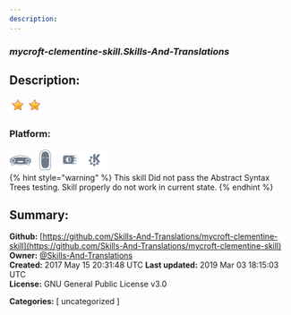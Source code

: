 ```yaml
---
description: 
---
```


### _mycroft-clementine-skill.Skills-And-Translations_  
## Description:  
  
  
![](../.gitbook/assets/star.png)![](../.gitbook/assets/star.png)  
  
### Platform:  
 ![Mark I](../.gitbook/assets/mark-1-icon.png)  ![Mark II](../.gitbook/assets/mark-2-icon.png)  ![Picroft](../.gitbook/assets/picroft-icon.png)  ![plasmoid](../.gitbook/assets/kde.png)   
{% hint style="warning" %}
This skill Did not pass the Abstract Syntax Trees testing. Skill properly do not work in current state.
{% endhint %}
  
## Summary:  
**Github:** [https://github.com/Skills-And-Translations/mycroft-clementine-skill](https://github.com/Skills-And-Translations/mycroft-clementine-skill)  
**Owner:** [@Skills-And-Translations](https://github.com/Skills-And-Translations)  
**Created:** 2017 May 15 20:31:48 UTC  **Last updated:** 2019 Mar 03 18:15:03 UTC  
**License:** GNU General Public License v3.0  
  
**Categories:** [ uncategorized ]   
